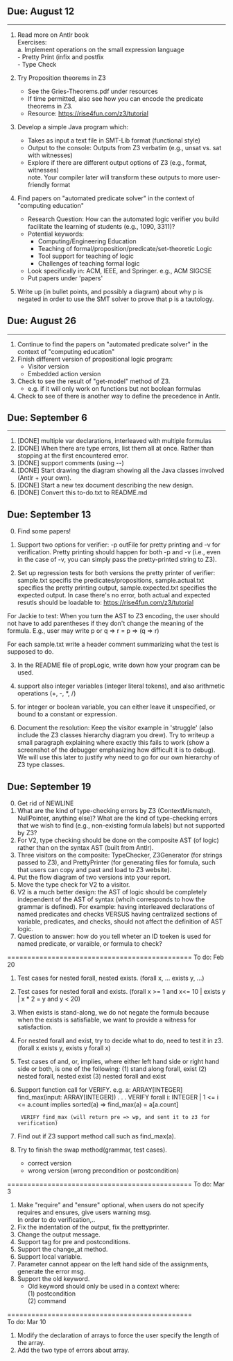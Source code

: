 ## Due: August 12
---
1. Read more on Antlr book    
    Exercises:     
        a. Implement operations on the small expression language    
            - Pretty Print (infix and postfix    
            - Type Check     

2. Try Proposition theorems in Z3    
    - See the Gries-Theorems.pdf under resources    
    - If time permitted, also see how you can encode the predicate theorems in Z3.    
    - Resource: https://rise4fun.com/z3/tutorial

3. Develop a simple Java program which:    
    - Takes as input a text file in SMT-Lib format (functional style)    
    - Output to the console: Outputs from Z3 verbatim (e.g., unsat vs. sat with witnesses)    
    - Explore if there are different output options of Z3 (e.g., format, witnesses)    
        note. Your compiler later will transform these outputs to more user-friendly format      

4. Find papers on "automated predicate solver" in the context of "computing education"    
    - Research Question: How can the automated logic verifier you build facilitate the learning of students (e.g., 1090, 3311)?    
    - Potential keywords:    
        - Computing/Engineering Education    
        - Teaching of formal/proposition/predicate/set-theoretic Logic    
        - Tool support for teaching of logic    
        - Challenges of teaching formal logic    
    - Look specifically in: ACM, IEEE, and Springer. e.g., ACM SIGCSE    
    - Put papers under 'papers'    

5. Write up (in bullet points, and possibly a diagram) about why p is negated in order to use the SMT solver 
to prove that p is a tautology.    


## Due: August 26
---
1. Continue to find the papers on "automated predicate solver" in the context of "computing education"    
2. Finish different version of propositional logic program:    
    - Visitor version    
    - Embedded action version    
3. Check to see the result of "get-model" method of Z3.    
    - e.g. if it will only work on functions but not boolean formulas
4. Check to see of there is another way to define the precedence in Antlr.    


## Due: September 6
---

1. [DONE] multiple var declarations, interleaved with multiple formulas
2. [DONE] When there are type errors, list them all at once. Rather than stopping at the first encountered error.
3. [DONE] support comments (using --)    
4. [DONE] Start drawing the diagram showing all the Java classes involved (Antlr + your own).       
5. [DONE] Start a new tex document describing the new design. 
6. [DONE] Convert this to-do.txt to README.md

## Due: September 13

0. Find some papers!

1. Support two options for verifier: -p outFile for pretty printing and -v for verification. Pretty printing should happen for both -p and -v (i.e., even in the case of -v, you can simply pass the pretty-printed string to Z3). 
2. Set up regression tests for both versions the pretty printer of verifier: sample.txt specifis the predicates/propositions, sample.actual.txt specifies the pretty printing output, sample.expected.txt specifies the expected output. In case there's no error, both actual and expected resutls should be loadable to: https://rise4fun.com/z3/tutorial

For Jackie to test: When you turn the AST to Z3 encoding, the user should not have to add parentheses if they don't change the meaning of the formula. E.g., user may write p or q => r = p => (q => r)   

For each sample.txt write a header comment summarizing what the test is supposed to do.

3. In the README file of propLogic, write down how your program can be used.    

4. support also integer variables (integer literal tokens), and also arithmetic operations (+, -, *, /) 

5. for integer or boolean variable, you can either leave it unspecified, or bound to a constant or expression.        


6. Document the resolution: Keep the visitor<BoolExpr> example in 'struggle' (also include the Z3 classes hierarchy diagram you drew). Try to writeup a small paragraph explaining where exactly this fails to work (show a screenshot of the debugger emphasizing how difficult it is to debug). We will use this later to justify why need to go for our own hierarchy of Z3 type classes.

## Due: September 19

0. Get rid of NEWLINE
1. What are the kind of type-checking errors by Z3 (ContextMismatch, NullPointer, anything else)? What are the kind of type-checking errors that we wish to find (e.g., non-existing formula labels) but not supported by Z3?
2. For V2, type checking should be done on the composite AST (of logic) rather than on the syntax AST (built from Antlr).
3. Three visitors on the composite: TypeChecker, Z3Generator (for strings passed to Z3), and PrettyPrinter (for generating files for fomula, such that users can copy and past and load to Z3 website).
4. Put the flow diagram of two versions intp your report.
5. Move the type check for V2 to a visitor.
6. V2 is a much better design: the AST of logic should be completely independent of the AST of syntax (whcih corresponds to how the grammar is defined). For example: having interleaved declarations of named predicates and checks VERSUS having centralized sections of variable, predicates, and checks, should not affect the definition of AST logic.
7. Question to answer: how do you tell wheter an ID toeken is used for named predicate, or varaible, or formula to check?


==============================================
To do: Feb 20
1. Test cases for nested forall, nested exists. (forall x, ... exists y, ...)
2. Test cases for nested forall and exists. (forall x >= 1 and x<= 10 | exists y | x * 2 = y and y < 20)
3. When exists is stand-along, we do not negate the formula because when the exists is satisfiable, we want to provide a witness for satisfaction.
4. For nested forall and exist, try to decide what to do, need to test it in z3. (forall x exists y, exists y forall x)
5. Test cases of and, or, implies, where either left hand side or right hand side or both, is one of the following:
    (1) stand along forall, exist
    (2) nested forall, nested exist
    (3) nested forall and exist
6. Support function call for VERIFY.
    e.g. 
        a: ARRAY[INTEGER]
        find_max(input: ARRAY[INTEGER])
         .
         .
         .
        VERIFY forall i: INTEGER | 1 <= i <= a.count implies sorted(a)
                => find_max(a) = a[a.count]

        VERIFY find_max (will return pre => wp, and sent it to z3 for verification)
7. Find out if Z3 support method call such as find_max(a).
8. Try to finish the swap method(grammar, test cases).
    - correct version
    - wrong version (wrong precondition or postcondition)



==============================================
To do: Mar 3        
1. Make "require" and "ensure" optional, when users do not specify requires and ensures, give users warning msg.      
    In order to do verification,..       
2. Fix the indentation of the output, fix the prettyprinter.               
3. Change the output message.             
4. Support tag for pre and postconditions.                 
5. Support the change_at method.
6. Support local variable.       
7. Parameter cannot appear on the left hand side of the assignments, generate the error msg.           
8. Support the old keyword.             
    - Old keyword should only be used in a context where:                   
        (1) postcondition             
        (2) command         
        

==============================================              
To do: Mar 10            
1. Modify the declaration of arrays to force the user specify the length of the array.                   
2. Add the two type of errors about array.
